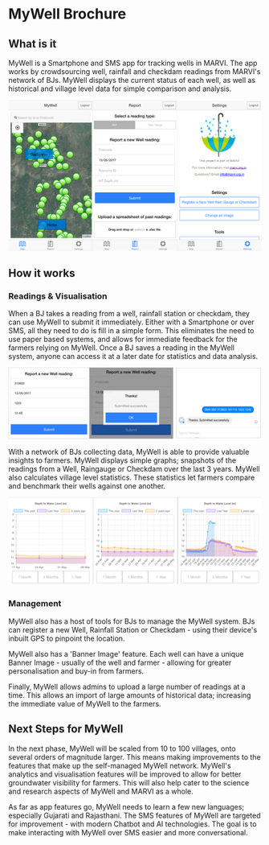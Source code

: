 # MyWell Brochure

## What is it

MyWell is a Smartphone and SMS app for tracking wells in MARVI. The app works by crowdsourcing well, rainfall and checkdam readings from MARVI's network of BJs. MyWell displays the current status of each well, as well as historical and village level data for simple comparison and analysis.

![screenshots](https://github.com/lewisdaly/mywell-server/blob/master/paper/image-1-screenshots.png)

## How it works

### Readings & Visualisation
When a BJ takes a reading from a well, rainfall station or checkdam, they can use MyWell to submit it immediately. Either with a Smartphone or over SMS, all they need to do is fill in a simple form. This eliminates the need to use paper based systems, and allows for immediate feedback for the farmers relying on MyWell. Once a BJ saves a reading in the MyWell system, anyone can access it at a later date for statistics and data analysis.


![screenshots](https://github.com/lewisdaly/mywell-server/blob/master/paper/image-2-submission.png)

With a network of BJs collecting data, MyWell is able to provide valuable insights to farmers. MyWell displays simple graphs; snapshots of the readings from a Well, Raingauge or Checkdam over the last 3 years.  MyWell also calculates village level statistics. These statistics let farmers  compare and benchmark their wells against one another.

![screenshots](https://github.com/lewisdaly/mywell-server/blob/master/paper/image-3-visualisations.png)


### Management
MyWell also has a host of tools for BJs to manage the MyWell system. BJs can register a new Well, Rainfall Station or Checkdam - using their device's inbuilt GPS to pinpoint the location.

MyWell also has a 'Banner Image' feature. Each well can have a unique Banner Image - usually of the well and farmer -  allowing for greater personalisation and buy-in from farmers.

Finally, MyWell allows admins to upload a large number of readings at a time. This allows an import of large amounts of historical data; increasing the immediate value of MyWell to the farmers.



## Next Steps for MyWell

In the next phase, MyWell will be scaled from 10 to 100 villages, onto several orders of magnitude larger. This means making improvements to the features that make up the self-managed MyWell network. MyWell's analytics and visualisation features will be improved to allow for better groundwater visibility for farmers. This will also help cater to the science and research aspects of MyWell and MARVI as a whole.

As far as app features go, MyWell needs to learn a few new languages; especially Gujarati and Rajasthani. The SMS features of MyWell are targeted for improvement - with modern Chatbot and AI technologies. The goal is to make interacting with MyWell over SMS easier and more conversational.
